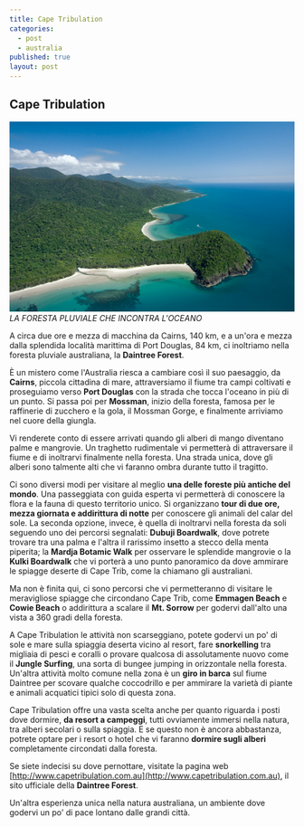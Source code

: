 ```yaml
---
title: Cape Tribulation
categories: 
  - post
  - australia
published: true
layout: post
---
```


## Cape Tribulation

![Cape Tribulation](/images/gallery-cape-tribulation.jpg)
_LA FORESTA PLUVIALE CHE INCONTRA L'OCEANO_

A circa due ore e mezza di macchina da Cairns, 140 km, e a un'ora e mezza dalla splendida località marittima di Port Douglas, 84 km, ci inoltriamo nella foresta pluviale australiana, la **Daintree Forest**.

È un mistero come l'Australia riesca a cambiare così il suo paesaggio, da **Cairns**, piccola cittadina di mare, attraversiamo il fiume tra campi coltivati e proseguiamo verso **Port Douglas** con la strada che tocca l'oceano in più di un punto. Si passa poi per **Mossman**, inizio della foresta, famosa per le raffinerie di zucchero e la gola, il Mossman Gorge, e  finalmente arriviamo nel cuore della giungla.

Vi renderete conto di essere arrivati quando gli alberi di mango diventano palme e mangrovie. Un traghetto rudimentale vi permetterà di attraversare il fiume e di inoltrarvi finalmente nella foresta. Una strada unica, dove gli alberi sono talmente alti che vi faranno ombra durante tutto il tragitto.

Ci sono diversi modi per visitare al meglio **una delle foreste più antiche del mondo**. Una passeggiata con guida esperta vi permetterà di conoscere la flora e la fauna di questo territorio unico. Si organizzano **tour di due ore, mezza giornata e addirittura di notte** per conoscere gli animali del calar del sole. 
La seconda opzione, invece, è quella di inoltrarvi nella foresta da soli seguendo uno dei percorsi segnalati: **Dubuji Boardwalk**, dove potrete trovare tra una palma e l'altra il rarissimo insetto a stecco della menta piperita; la **Mardja Botamic Walk** per osservare le splendide mangrovie o la **Kulki Boardwalk** che vi porterà a uno punto panoramico da dove ammirare le spiagge deserte di Cape Trib, come la chiamano gli australiani.

Ma non è finita qui, ci sono percorsi che vi permetteranno di visitare le meravigliose spiagge che circondano Cape Trib, come **Emmagen Beach** e **Cowie Beach** o addirittura a scalare il **Mt. Sorrow** per godervi dall'alto una vista a 360 gradi della foresta. 

A Cape Tribulation le attività non scarseggiano, potete godervi un po' di sole e mare sulla spiaggia deserta vicino al resort, fare **snorkelling** tra migliaia di pesci e coralli o provare qualcosa di assolutamente nuovo come il **Jungle Surfing**, una sorta di bungee jumping in orizzontale nella foresta. Un'altra attività molto comune nella zona è un **giro in barca** sul fiume Daintree per scovare qualche coccodrillo e per ammirare la varietà di piante e animali acquatici tipici solo di questa zona.

Cape Tribulation offre una vasta scelta anche per quanto riguarda i posti dove dormire, **da resort a campeggi**, tutti ovviamente immersi nella natura, tra alberi secolari o sulla spiaggia. E se questo non è ancora abbastanza, potrete optare per i resort o hotel che vi faranno **dormire sugli alberi** completamente circondati dalla foresta.

Se siete indecisi su dove pernottare, visitate la pagina web [http://www.capetribulation.com.au](http://www.capetribulation.com.au), il sito ufficiale della **Daintree Forest**. 

Un'altra esperienza unica nella natura australiana, un ambiente dove godervi un po' di pace lontano dalle grandi città.